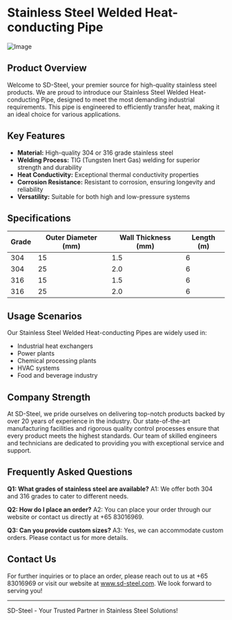 # Stainless Steel Welded Heat-conducting Pipe

![Image](https://github.com/user-attachments/assets/2567258e-e124-4816-932d-1809bd27ef0b)

## Product Overview

Welcome to SD-Steel, your premier source for high-quality stainless steel products. We are proud to introduce our Stainless Steel Welded Heat-conducting Pipe, designed to meet the most demanding industrial requirements. This pipe is engineered to efficiently transfer heat, making it an ideal choice for various applications.

## Key Features

- **Material:** High-quality 304 or 316 grade stainless steel
- **Welding Process:** TIG (Tungsten Inert Gas) welding for superior strength and durability
- **Heat Conductivity:** Exceptional thermal conductivity properties
- **Corrosion Resistance:** Resistant to corrosion, ensuring longevity and reliability
- **Versatility:** Suitable for both high and low-pressure systems

## Specifications

| Grade | Outer Diameter (mm) | Wall Thickness (mm) | Length (m) |
|-------|----------------------|---------------------|------------|
| 304   | 15                   | 1.5                 | 6          |
| 304   | 25                   | 2.0                 | 6          |
| 316   | 15                   | 1.5                 | 6          |
| 316   | 25                   | 2.0                 | 6          |

## Usage Scenarios

Our Stainless Steel Welded Heat-conducting Pipes are widely used in:

- Industrial heat exchangers
- Power plants
- Chemical processing plants
- HVAC systems
- Food and beverage industry

## Company Strength

At SD-Steel, we pride ourselves on delivering top-notch products backed by over 20 years of experience in the industry. Our state-of-the-art manufacturing facilities and rigorous quality control processes ensure that every product meets the highest standards. Our team of skilled engineers and technicians are dedicated to providing you with exceptional service and support.

## Frequently Asked Questions

**Q1: What grades of stainless steel are available?**
A1: We offer both 304 and 316 grades to cater to different needs.

**Q2: How do I place an order?**
A2: You can place your order through our website or contact us directly at +65 83016969.

**Q3: Can you provide custom sizes?**
A3: Yes, we can accommodate custom orders. Please contact us for more details.

## Contact Us

For further inquiries or to place an order, please reach out to us at +65 83016969 or visit our website at www.sd-steel.com. We look forward to serving you!

---

SD-Steel - Your Trusted Partner in Stainless Steel Solutions!